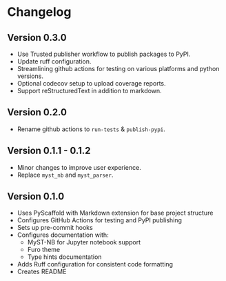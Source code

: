 # Changelog

## Version 0.3.0

- Use Trusted publisher workflow to publish packages to PyPI.
- Update ruff configuration.
- Streamlining github actions for testing on various platforms and python versions.
- Optional codecov setup to upload coverage reports.
- Support reStructuredText in addition to markdown.

## Version 0.2.0

- Rename github actions to `run-tests` & `publish-pypi`.

## Version 0.1.1 - 0.1.2

- Minor changes to improve user experience.
- Replace `myst_nb` and `myst_parser`.

## Version 0.1.0

- Uses PyScaffold with Markdown extension for base project structure
- Configures GitHub Actions for testing and PyPI publishing
- Sets up pre-commit hooks
- Configures documentation with:
  - MyST-NB for Jupyter notebook support
  - Furo theme
  - Type hints documentation
- Adds Ruff configuration for consistent code formatting
- Creates README
